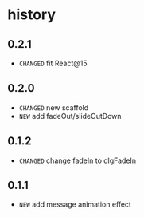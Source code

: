 # history

## 0.2.1

* `CHANGED` fit React@15

## 0.2.0

* `CHANGED` new scaffold
* `NEW` add fadeOut/slideOutDown

## 0.1.2

* `CHANGED` change fadeIn to dlgFadeIn

## 0.1.1

* `NEW` add message animation effect